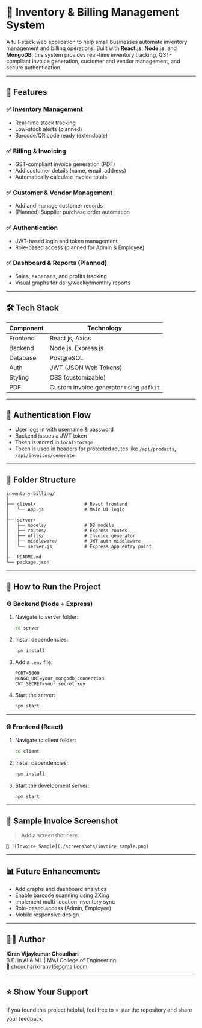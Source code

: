 
# 🧾 Inventory & Billing Management System

A full-stack web application to help small businesses automate inventory management and billing operations. Built with **React.js**, **Node.js**, and **MongoDB**, this system provides real-time inventory tracking, GST-compliant invoice generation, customer and vendor management, and secure authentication.

---

## 📌 Features

### ✅ Inventory Management
- Real-time stock tracking
- Low-stock alerts (planned)
- Barcode/QR code ready (extendable)

### ✅ Billing & Invoicing
- GST-compliant invoice generation (PDF)
- Add customer details (name, email, address)
- Automatically calculate invoice totals

### ✅ Customer & Vendor Management
- Add and manage customer records
- (Planned) Supplier purchase order automation

### ✅ Authentication
- JWT-based login and token management
- Role-based access (planned for Admin & Employee)

### ✅ Dashboard & Reports (Planned)
- Sales, expenses, and profits tracking
- Visual graphs for daily/weekly/monthly reports

---

## 🛠 Tech Stack

| Component   | Technology          |
|-------------|---------------------|
| Frontend    | React.js, Axios      |
| Backend     | Node.js, Express.js  |
| Database    | PostgreSQL           |
| Auth        | JWT (JSON Web Tokens)|
| Styling     | CSS (customizable)   |
| PDF         | Custom invoice generator using `pdfkit`|

---

## 🔐 Authentication Flow

- User logs in with username & password
- Backend issues a JWT token
- Token is stored in `localStorage`
- Token is used in headers for protected routes like `/api/products`, `/api/invoices/generate`

---

## 📂 Folder Structure

```
inventory-billing/
│
├── client/                  # React frontend
│   └── App.js               # Main UI logic
│
├── server/
│   ├── models/              # DB models
│   ├── routes/              # Express routes
│   ├── utils/               # Invoice generator
│   ├── middleware/          # JWT auth middleware
│   └── server.js            # Express app entry point
│
├── README.md
└── package.json
```

---

## 🚀 How to Run the Project

### ⚙️ Backend (Node + Express)

1. Navigate to server folder:
   ```bash
   cd server
   ```

2. Install dependencies:
   ```bash
   npm install
   ```

3. Add a `.env` file:
   ```env
   PORT=5000
   MONGO_URI=your_mongodb_connection
   JWT_SECRET=your_secret_key
   ```

4. Start the server:
   ```bash
   npm start
   ```

---

### 🌐 Frontend (React)

1. Navigate to client folder:
   ```bash
   cd client
   ```

2. Install dependencies:
   ```bash
   npm install
   ```

3. Start the development server:
   ```bash
   npm start
   ```

---

## 📄 Sample Invoice Screenshot

> Add a screenshot here:
```
📎 ![Invoice Sample](./screenshots/invoice_sample.png)
```

---

## 📊 Future Enhancements

- Add graphs and dashboard analytics
- Enable barcode scanning using ZXing
- Implement multi-location inventory sync
- Role-based access (Admin, Employee)
- Mobile responsive design

---

## 👨‍💻 Author

**Kiran Vijaykumar Choudhari**  
B.E. in AI & ML | MVJ College of Engineering  
📧 choudharikiranv15@gmail.com

---

## ⭐️ Show Your Support

If you found this project helpful, feel free to ⭐️ star the repository and share your feedback!

